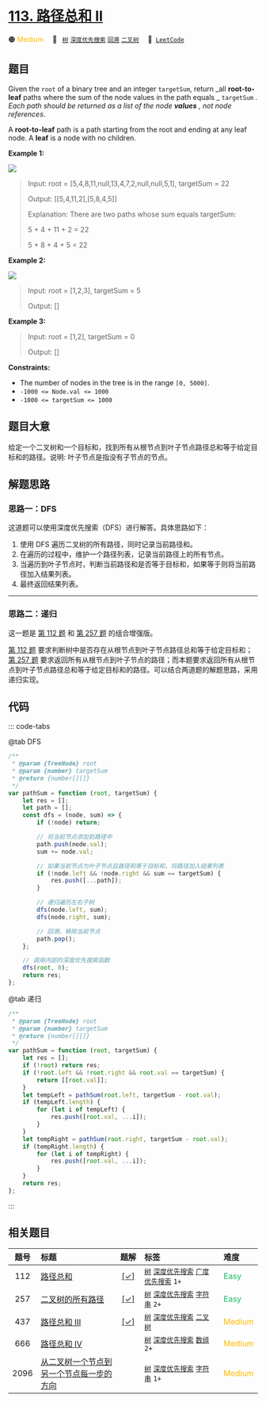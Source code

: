 # [113. 路径总和 II](https://leetcode.com/problems/path-sum-ii)

🟠 <font color=#ffb800>Medium</font>&emsp; 🔖&ensp; [`树`](/leetcode-js/outline/tag/tree.md) [`深度优先搜索`](/leetcode-js/outline/tag/depth-first-search.md) [`回溯`](/leetcode-js/outline/tag/backtracking.md) [`二叉树`](/leetcode-js/outline/tag/binary-tree.md)&emsp; 🔗&ensp;[`LeetCode`](https://leetcode.com/problems/path-sum-ii)

## 题目

Given the `root` of a binary tree and an integer `targetSum`, return _all **root-to-leaf** paths where the sum of the node values in the path equals _ `targetSum` _. Each path should be returned as a list of the node **values** , not node references_.

A **root-to-leaf** path is a path starting from the root and ending at any
leaf node. A **leaf** is a node with no children.

**Example 1:**

![](https://assets.leetcode.com/uploads/2021/01/18/pathsumii1.jpg)

> Input: root = [5,4,8,11,null,13,4,7,2,null,null,5,1], targetSum = 22
>
> Output: [[5,4,11,2],[5,8,4,5]]
>
> Explanation: There are two paths whose sum equals targetSum:
>
> 5 + 4 + 11 + 2 = 22
>
> 5 + 8 + 4 + 5 = 22

**Example 2:**

![](https://assets.leetcode.com/uploads/2021/01/18/pathsum2.jpg)

> Input: root = [1,2,3], targetSum = 5
>
> Output: []

**Example 3:**

> Input: root = [1,2], targetSum = 0
>
> Output: []

**Constraints:**

- The number of nodes in the tree is in the range `[0, 5000]`.
- `-1000 <= Node.val <= 1000`
- `-1000 <= targetSum <= 1000`

## 题目大意

给定一个二叉树和一个目标和，找到所有从根节点到叶子节点路径总和等于给定目标和的路径。说明: 叶子节点是指没有子节点的节点。

## 解题思路

### 思路一：DFS

这道题可以使用深度优先搜索（DFS）进行解答。具体思路如下：

1. 使用 DFS 遍历二叉树的所有路径，同时记录当前路径和。
2. 在遍历的过程中，维护一个路径列表，记录当前路径上的所有节点。
3. 当遍历到叶子节点时，判断当前路径和是否等于目标和，如果等于则将当前路径加入结果列表。
4. 最终返回结果列表。

---

### 思路二：递归

这一题是 [第 112 题](./0112.md) 和 [第 257 题](./0257.md) 的组合增强版。

[第 112 题](./0112.md) 要求判断树中是否存在从根节点到叶子节点路径总和等于给定目标和； [第 257 题](./0257.md) 要求返回所有从根节点到叶子节点的路径；而本题要求返回所有从根节点到叶子节点路径总和等于给定目标和的路径。可以结合两道题的解题思路，采用递归实现。

## 代码

::: code-tabs

@tab DFS

```javascript
/**
 * @param {TreeNode} root
 * @param {number} targetSum
 * @return {number[][]}
 */
var pathSum = function (root, targetSum) {
	let res = [];
	let path = [];
	const dfs = (node, sum) => {
		if (!node) return;

		// 将当前节点添加到路径中
		path.push(node.val);
		sum += node.val;

		// 如果当前节点为叶子节点且路径和等于目标和，将路径加入结果列表
		if (!node.left && !node.right && sum == targetSum) {
			res.push([...path]);
		}

		// 递归遍历左右子树
		dfs(node.left, sum);
		dfs(node.right, sum);

		// 回溯，移除当前节点
		path.pop();
	};

	// 调用内部的深度优先搜索函数
	dfs(root, 0);
	return res;
};
```

@tab 递归

```javascript
/**
 * @param {TreeNode} root
 * @param {number} targetSum
 * @return {number[][]}
 */
var pathSum = function (root, targetSum) {
	let res = [];
	if (!root) return res;
	if (!root.left && !root.right && root.val == targetSum) {
		return [[root.val]];
	}
	let tempLeft = pathSum(root.left, targetSum - root.val);
	if (tempLeft.length) {
		for (let i of tempLeft) {
			res.push([root.val, ...i]);
		}
	}
	let tempRight = pathSum(root.right, targetSum - root.val);
	if (tempRight.length) {
		for (let i of tempRight) {
			res.push([root.val, ...i]);
		}
	}
	return res;
};
```

:::

## 相关题目

<!-- prettier-ignore -->
| 题号 | 标题 | 题解 | 标签 | 难度 |
| :------: | :------ | :------: | :------ | :------ |
| 112 | [路径总和](https://leetcode.com/problems/path-sum) | [[✓]](/leetcode-js/problem/0112.md) |  [`树`](/leetcode-js/outline/tag/tree.md) [`深度优先搜索`](/leetcode-js/outline/tag/depth-first-search.md) [`广度优先搜索`](/leetcode-js/outline/tag/breadth-first-search.md) `1+` | <font color=#15bd66>Easy</font> |
| 257 | [二叉树的所有路径](https://leetcode.com/problems/binary-tree-paths) | [[✓]](/leetcode-js/problem/0257.md) |  [`树`](/leetcode-js/outline/tag/tree.md) [`深度优先搜索`](/leetcode-js/outline/tag/depth-first-search.md) [`字符串`](/leetcode-js/outline/tag/string.md) `2+` | <font color=#15bd66>Easy</font> |
| 437 | [路径总和 III](https://leetcode.com/problems/path-sum-iii) | [[✓]](/leetcode-js/problem/0437.md) |  [`树`](/leetcode-js/outline/tag/tree.md) [`深度优先搜索`](/leetcode-js/outline/tag/depth-first-search.md) [`二叉树`](/leetcode-js/outline/tag/binary-tree.md) | <font color=#ffb800>Medium</font> |
| 666 | [路径总和 IV](https://leetcode.com/problems/path-sum-iv) |  |  [`树`](/leetcode-js/outline/tag/tree.md) [`深度优先搜索`](/leetcode-js/outline/tag/depth-first-search.md) [`数组`](/leetcode-js/outline/tag/array.md) `2+` | <font color=#ffb800>Medium</font> |
| 2096 | [从二叉树一个节点到另一个节点每一步的方向](https://leetcode.com/problems/step-by-step-directions-from-a-binary-tree-node-to-another) |  |  [`树`](/leetcode-js/outline/tag/tree.md) [`深度优先搜索`](/leetcode-js/outline/tag/depth-first-search.md) [`字符串`](/leetcode-js/outline/tag/string.md) `1+` | <font color=#ffb800>Medium</font> |

<style>
.blue {
    background-color: #096dd9;
    padding: 0.25rem 0.5rem;
    margin: 0;
    font-size: 0.85em;
    border-radius: 3px;
    color: white;
    font-weight: 500;
}
table th:first-of-type { width: 10%; }
table th:nth-of-type(2) { width: 35%; }
table th:nth-of-type(3) { width: 10%; }
table th:nth-of-type(4) { width: 35%; }
table th:nth-of-type(5) { width: 10%; }
</style>
